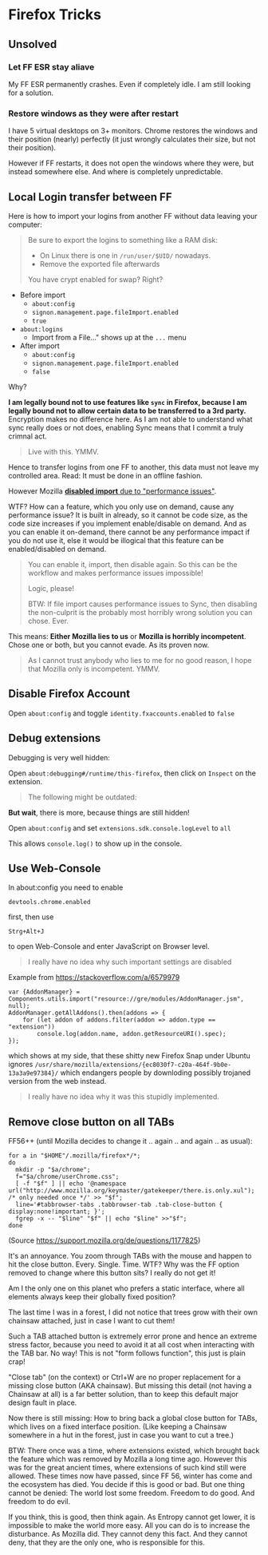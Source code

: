# Firefox Tricks

## Unsolved

### Let FF ESR stay aliave

My FF ESR permanently crashes.  Even if completely idle.
I am still looking for a solution.

### Restore windows as they were after restart

I have 5 virtual desktops on 3+ monitors.
Chrome restores the windows and their position (nearly) perfectly
(it just wrongly calculates their size, but not their position).

However if FF restarts, it does not open the windows where they were,
but instead somewhere else.   And where is completely unpredictable.


## Local Login transfer between FF

Here is how to import your logins from another FF without data leaving your computer:

> Be sure to export the logins to something like a RAM disk:
> 
> - On Linux there is one in `/run/user/$UID/` nowadays.
> - Remove the exported file afterwards
>
> You have crypt enabled for swap?  Right?

- Before import
  - `about:config`
  - `signon.management.page.fileImport.enabled`
  - `true`
- `about:logins`
  - Import from a File..." shows up at the `...` menu
- After import
  - `about:config`
  - `signon.management.page.fileImport.enabled`
  - `false`

Why?

**I am legally bound not to use features like `sync` in Firefox, because I am legally bound not to allow certain data to be transferred to a 3rd party.**
Encryption makes no difference here.  As I am not able to understand what sync really does or not does, enabling Sync means that I commit a truly crimnal act.

> Live with this.  YMMV.

Hence to transfer logins from one FF to another, this data must not leave my controlled area.  Read:  It must be done in an offline fashion.

However Mozilla [**disabled import** due to "performance issues"](https://support.mozilla.org/en-US/kb/import-login-data-file).

WTF?  How can a feature, which you only use on demand, cause any performance issue?  It is built in already, so it cannot be code size,
as the code size increases if you implement enable/disable on demand.  And as you can enable it on-demand, there cannot be any performance
impact if you do not use it, else it would be illogical that this feature can be enabled/disabled on demand.

> You can enable it, import, then disable again.  So this can be the workflow and makes performance issues impossible!
>
> Logic, please!
>
> BTW:  If file import causes performance issues to Sync, then disabling the non-culprit is the probably most horribly wrong solution you can chose.  Ever.

This means:  **Either Mozilla lies to us** or **Mozilla is horribly incompetent**.  Chose one or both, but you cannot evade.  As its proven now.

> As I cannot trust anybody who lies to me for no good reason, I hope that Mozilla only is incompetent.  YMMV.


## Disable Firefox Account

Open `about:config` and toggle `identity.fxaccounts.enabled` to `false`


## Debug extensions

Debugging is very well hidden:

Open `about:debugging#/runtime/this-firefox`, then click on `Inspect` on the extension.

> The following might be outdated:

**But wait**, there is more, because things are still hidden!

Open `about:config` and set `extensions.sdk.console.logLevel` to `all`

This allows `console.log()` to show up in the console.


## Use Web-Console

In about:config you need to enable

	devtools.chrome.enabled

first, then use

	Strg+Alt+J

to open Web-Console and enter JavaScript on Browser level.

> I really have no idea why such important settings are disabled

Example from <https://stackoverflow.com/a/6579979>

```
var {AddonManager} = Components.utils.import("resource://gre/modules/AddonManager.jsm", null);
AddonManager.getAllAddons().then(addons => {
    for (let addon of addons.filter(addon => addon.type == "extension"))
        console.log(addon.name, addon.getResourceURI().spec);
});
```

which shows at my side, that these shitty new Firefox Snap under Ubuntu ignores
`/usr/share/mozilla/extensions/{ec8030f7-c20a-464f-9b0e-13a3a9e97384}/`
which endangers people by downloding possibly trojaned version from the web instead.

> I really have no idea why it was this stupidly implemented.


## Remove close button on all TABs

FF56++ (until Mozilla decides to change it .. again .. and again .. as usual):
```
for a in "$HOME"/.mozilla/firefox*/*;
do
  mkdir -p "$a/chrome";
  f="$a/chrome/userChrome.css";
  [ -f "$f" ] || echo '@namespace url("http://www.mozilla.org/keymaster/gatekeeper/there.is.only.xul"); /* only needed once */' >> "$f";
  line='#tabbrowser-tabs .tabbrowser-tab .tab-close-button { display:none!important; }';
  fgrep -x -- "$line" "$f" || echo "$line" >>"$f";
done
```
(Source https://support.mozilla.org/de/questions/1177825)

It's an annoyance.  You zoom through TABs with the mouse and happen to hit the close button.  Every. Single. Time.
WTF?  Why was the FF option removed to change where this button sits?  I really do not get it!

Am I the only one on this planet who prefers a static interface, where all elements always keep their globally fixed position?

The last time I was in a forest, I did not notice that trees grow with their own chainsaw attached, just in case I want to cut them!

Such a TAB attached button is extremely error prone and hence an extreme stress factor, because you need to avoid it at all cost
when interacting with the TAB bar.  No way!  This is not "form follows function", this just is plain crap!

"Close tab" (on the context) or Ctrl+W are no proper replacement for a missing close button (AKA chainsaw).
But missing this detail (not having a Chainsaw at all) is a far better solution,
than to keep this default major design fault in place.

Now there is still missing:  How to bring back a global close button for TABs, which lives on a fixed interface position.
(Like keeping a Chainsaw somewhere in a hut in the forest, just in case you want to cut a tree.)

BTW: There once was a time, where extensions existed, which brought back the feature which was removed by Mozilla a long time ago.  However this was for the great ancient times, where extensions of such kind still were allowed.  These times now have
passed, since FF 56, winter has come and the ecosystem has died.  You decide if this is good or bad.
But one thing cannot be denied:  The world lost some freedom.  Freedom to do good.  And freedom to do evil.

If you think, this is good, then think again.  As Entropy cannot get lower, it is impossible to make the world more easy.
All you can do is to increase the disturbance.
As Mozilla did.  They cannot deny this fact.  And they cannot deny, that they are the only one, who is responsible for this.

